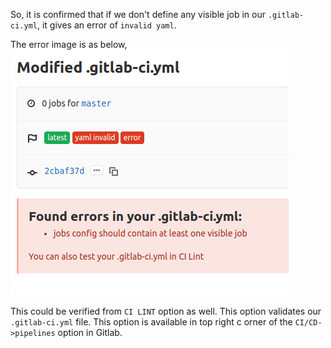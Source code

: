 So, it is confirmed that if we don't define any visible job in our `.gitlab-ci.yml`, it gives an error of `invalid yaml`.

The error image is as below, ![](./no_jobs_defined_error.png)

This could be verified from `CI LINT` option as well. This option validates our `.gitlab-ci.yml` file. This option is available in top right c
orner of the `CI/CD->pipelines` option in Gitlab.
